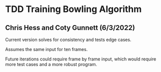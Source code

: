 # TDD Training Bowling Algorithm
## Chris Hess and Coty Gunnett (6/3/2022)

Current version solves for consistency and tests edge cases.

Assumes the same input for ten frames. 

Future iterations could require frame by frame input, which would require more test cases and a more robust program. 